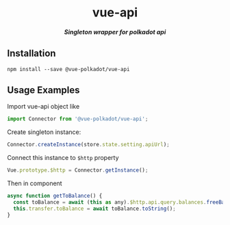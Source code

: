 <h1 align="center">vue-api</h1>

<h5 align="center">Singleton wrapper for polkadot api</h5>

## Installation

`npm install --save @vue-polkadot/vue-api`


## Usage Examples

Import vue-api object like

```js
import Connector from '@vue-polkadot/vue-api';
```
Create singleton instance:
```js
Connector.createInstance(store.state.setting.apiUrl);
```
Connect this instance to `$http` property
```js
Vue.prototype.$http = Connector.getInstance();
```

Then in component
```js
async function getToBalance() {
  const toBalance = await (this as any).$http.api.query.balances.freeBalance(this.transfer.to);
  this.transfer.toBalance = await toBalance.toString();
}
```
